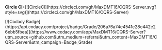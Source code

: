 <p><b> Circle CI: </b>[![CircleCI](https://circleci.com/gh/MaxDMT16/CQRS-Server.svg?style=svg)](https://circleci.com/gh/MaxDMT16/CQRS-Server)</p>
<p>[![Codacy Badge](https://api.codacy.com/project/badge/Grade/206a76a74e4541e28e442e26ebb5fbea)](https://www.codacy.com/app/MaxDMT16/CQRS-Server?utm_source=github.com&amp;utm_medium=referral&amp;utm_content=MaxDMT16/CQRS-Server&amp;utm_campaign=Badge_Grade)</p>